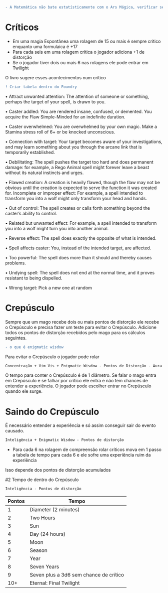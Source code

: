 ```diff
- A Matemática não bate estatísticamente com o Ars Mágica, verificar se isso é um problema ou se ele assenta dentro da mecânica de GURPS
```

# Críticos 
* Em uma magia Espontânea uma rolagem de 15 ou mais é sempre crítico enquanto uma formulaica é +17
* Para cada seis em uma rolagem crítica o jogador adiciona +1 de distorção
* Se o jogador tiver dois ou mais 6 nas rolagens ele pode entrar em Twilight

O livro sugere esses acontecimentos num crítico 

```diff
! Criar tabela dentro do Foundry
```

• Attract unwanted attention: The attention of someone or something, perhaps the target of your spell, is drawn to you.

• Caster addled: You are rendered insane, confused, or demented. You acquire the Flaw Simple-Minded for an indefinite duration.

• Caster overwhelmed: You are overwhelmed by your own magic. Make a Stamina stress roll of 6+ or be knocked unconscious.

• Connection with target: Your target becomes aware of your investigations, and may learn something about you through the arcane link that is temporarily established.

• Debilitating: The spell pushes the target too hard and does permanent damage: for example, a Rego Animal spell might forever leave a beast without its natural instincts and 
urges.

• Flawed creation: A creation is heavily flawed, though the flaw may not be obvious until the creation is expected to serve the function it was created for.
Incomplete or improper effect: For example, a spell intended to transform you into a wolf might only transform your head and hands.

• Out of control: The spell creates or calls forth something beyond the caster’s ability to control.

• Related but unwanted effect: For example, a spell intended to transform you into a wolf might turn you into another animal.

• Reverse effect: The spell does exactly the opposite of what is intended.

• Spell affects caster: You, instead of the intended target, are affected.

• Too powerful: The spell does more than it should and thereby causes problems.

• Undying spell: The spell does not end at the normal time, and it proves resistant to being dispelled.

• Wrong target: Pick a new one at random

# Crepúsculo 

Sempre que um mago recebe dois ou mais pontos de distorção ele recebe o Crepúsculo e precisa fazer um teste para evitar o Crepúsculo. Adicione todos os pontos de distorção recebidos pelo mago para os cálculos seguintes.

```diff
- o que é enigmatic wisdow
```
Para evitar o Crepúsculo o jogador pode rolar 

``` diff
Concentração + Vim Vis + Enigmatic Wisdow - Pontos de Distorção - Aura
```
O tempo para conter o Crepúsculo é de 1 diâmetro. Se falar o mago entra em Crepúsculo e se falhar por crítico ele entra e não tem chances de entender a experiência. O jogador pode escolher entrar no Crepúsculo quando ele surge.

# Saindo do Crepúsculo

É necessário entender a experiência e só assim conseguir sair do evento causado. 

```diff
Inteligência + Enigmatic Wisdow - Pontos de distorção
```
* Para cada 6 na rolagem de compreensão rolar críticos mova em 1 passo a tabela de tempo para cada 6 e ele sofre uma experiência ruim da experiência

Isso depende dos pontos de distorção acumulados 

#2 Tempo de dentro do Crepúsculo

``` diff
Inteligência - Pontos de distorção
```

Pontos| Tempo
| --- | ---- | 
| 1 | Diameter (2 minutes) |
| 2 | Two Hours |
| 3 | Sun |
| 4 | Day (24 hours) |
| 5 | Moon |
| 6 | Season |
| 7 | Year |
| 8 | Seven Years |
| 9 | Seven plus a 3d6 sem chance de crítico |
| 10+ | Eternal: Final Twilight |


